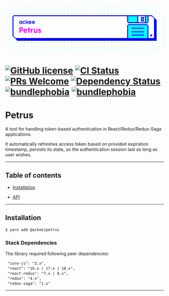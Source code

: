 ![ackee|Petrus](media/ackee_git_frontend_petrus.png)

# [![GitHub license](https://img.shields.io/badge/license-MIT-blue.svg)](https://github.com/AckeeCZ/petrus/blob/master/LICENSE) [![CI Status](https://img.shields.io/travis/com/AckeeCZ/petrus.svg?style=flat)](https://travis-ci.com/AckeeCZ/petrus) [![PRs Welcome](https://img.shields.io/badge/PRs-welcome-brightgreen.svg)](https://reactjs.org/docs/how-to-contribute.html#your-first-pull-request) [![Dependency Status](https://img.shields.io/david/AckeeCZ/petrus.svg?style=flat-square)](https://david-dm.org/AckeeCZ/petrus) [![bundlephobia](https://flat.badgen.net/bundlephobia/min/@ackee/petrus)](https://bundlephobia.com/result?p=@ackee/petrus) [![bundlephobia](https://flat.badgen.net/bundlephobia/minzip/@ackee/petrus)](https://bundlephobia.com/result?p=@ackee/petrus)

# Petrus

A tool for handling token-based authentication in React/Redux/Redux-Saga applications.

It automatically refreshes access token based on provided expiration timestamp, persists its state, so the authentication session last as long as user wishes.

---

## Table of contents

-   [Installation](#installing)
<!-- -   [Usage Examples](#usage-examples) -->
-   [API](https://github.com/AckeeCZ/petrus/wiki/Exports)

---

## Installation

```bash
$ yarn add @ackee/petrus
```

### Stack Dependencies

The library required following peer dependencies:

```
 "core-js": "3.x",
 "react": "16.x | 17.x | 18.x",
 "react-redux": "7.x | 8.x",
 "redux": "4.x",
 "redux-saga": "1.x"
```

---

<!-- ## Usage examples

### Basic configurations
 -->

<!-- -   [Sign-in with endpoint on your backend]()
-   [Sign-in with OAuth – Implicit grant flow]()
-   [Sign-in with OAuth – Web application flow]()
    -   Additionally to the _Implicit grant flow_, you have to provide the `fetchAccessToken` method to fetch the access token after

--- -->

<!--
## Basic setup

### Minimal required configuration

```ts
    // 1. Provide authenticate, refreshTokens and getAuthUser methods
    const { reducer, saga } = configure({
        selector: state => state.auth,
        handlers: {
            authenticate(credentials: PetrusCredentials) {
                const user: PetrusUser | undefined = {
                    id: '1',
                    name: 'Bob',
                };

                const tokens: PetrusTokens = {
                    accessToken: {
                        token: '...',
                        expiration: '...',
                    },
                    refreshToken: {
                        token: '...',
                    },
                };

                return {
                    user,
                    tokens,
                };
            },

            refreshTokens(tokens: Required<PetrusTokens>) {
                const freshTokens: PetrusTokens = {
                    accessToken: {
                        token: '...',
                        expiration: '...',
                    },
                    refreshToken: {
                        token: '...',
                    },
                };

                return freshTokens;
            },

            getAuthUser(tokens: PetrusTokens) {
                const user: PetrusUser = {
                    id: '1',
                    name: 'Bob',
                };

                return user;
            },
        },
    });

    // 2. Add auth reducer
    const rootReducer = combineReducers({
        auth: reducer
    });

    // 3. And launch the saga
    function*() {
        yield all([saga()])
    }
``` -->

<!-- -   [Sign-in with endpoint]()
    -   [Sign-in with OAuth]()

> To see defaults and available configurations with examples, go [here](./docs/api.md#configure). -->
<!--
### Usage with [`@ackee/antonio`](https://github.com/AckeeCZ/antonio/tree/master/packages/@ackee/antonio-auth#requestauthheaderinterceptorrequest-request-request)

### With OAuth2

`@ackee/petrus` supports following OAuth2 flows:

-   [Implicit grant flow](https://docs.gitlab.com/ee/api/oauth2.html#implicit-grant-flow)
    -   Matches with the default configuration.
    -   `origin` property is required
-   [Web application flow](https://docs.gitlab.com/ee/api/oauth2.html#web-application-flow)
    -   Additionally to the _Implicit grant flow_, you have to provide the `fetchAccessToken` method.

See how to setup `@ackee/petrus` for these flows [here](./docs/oAuth.md). -->
